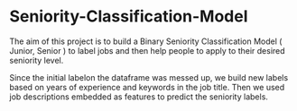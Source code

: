 # Seniority-Classification-Model


The aim of this project is to build a Binary Seniority Classification Model ( Junior, Senior ) to label jobs and then help people to apply to their desired seniority level. 

Since the initial labelon the dataframe was messed up, we build new labels based on years of experience and keywords in the job title. Then we used job descriptions embedded as features to predict the seniority labels.

